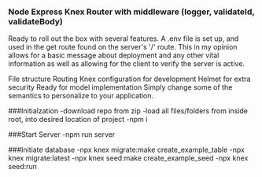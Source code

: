 ### Node Express Knex Router with middleware (logger, validateId, validateBody)

Ready to roll out the box with several features. A .env file is set up, and used in the get route found on the server's '/' route. This in my opinion allows for a basic message about deployment and any other vital information as well as allowing for the client to verify the server is active.

File structure
Routing
Knex configuration for development
Helmet for extra security
Ready for model implementation
Simply change some of the semantics to personalize to your application.

###Initialzation
-download repo from zip
-load all files/folders from inside root, into desired location of project
-npm i

###Start Server
-npm run server 

###Initiate database
-npx knex migrate:make create_example_table
-npx knex migrate:latest
-npx knex seed:make create_example_seed
-npx knex seed:run